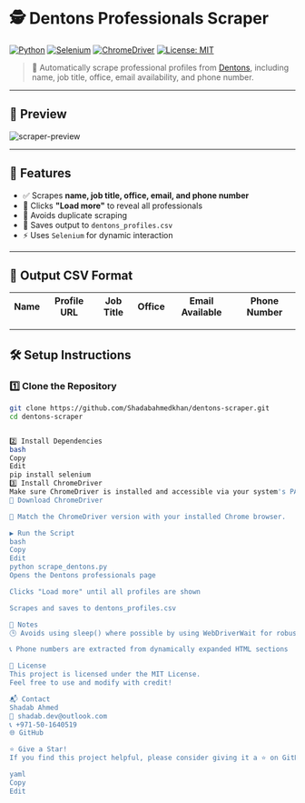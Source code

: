 # 🕵️ Dentons Professionals Scraper

[![Python](https://img.shields.io/badge/python-3.8+-blue.svg)](https://www.python.org/downloads/)
[![Selenium](https://img.shields.io/badge/Selenium-Automation-brightgreen.svg)](https://www.selenium.dev/)
[![ChromeDriver](https://img.shields.io/badge/ChromeDriver-Compatible-yellow.svg)](https://sites.google.com/a/chromium.org/chromedriver/)
[![License: MIT](https://img.shields.io/badge/License-MIT-green.svg)](LICENSE)

> 🔎 Automatically scrape professional profiles from [Dentons](https://www.dentons.com/en/our-professionals), including name, job title, office, email availability, and phone number.

---

## 📸 Preview

![scraper-preview](https://user-images.githubusercontent.com/yourusername/yourrepo/scraper-preview.gif)

---

## 🚀 Features

- ✅ Scrapes **name, job title, office, email, and phone number**
- 🔁 Clicks **"Load more"** to reveal all professionals
- 🔐 Avoids duplicate scraping
- 💾 Saves output to `dentons_profiles.csv`
- ⚡ Uses `Selenium` for dynamic interaction

---

## 📂 Output CSV Format

| Name | Profile URL | Job Title | Office | Email Available | Phone Number |
|------|-------------|-----------|--------|------------------|---------------|

---

## 🛠 Setup Instructions

### 1️⃣ Clone the Repository

```bash
git clone https://github.com/Shadabahmedkhan/dentons-scraper.git
cd dentons-scraper


2️⃣ Install Dependencies
bash
Copy
Edit
pip install selenium
3️⃣ Install ChromeDriver
Make sure ChromeDriver is installed and accessible via your system's PATH.
🔗 Download ChromeDriver

📌 Match the ChromeDriver version with your installed Chrome browser.

▶️ Run the Script
bash
Copy
Edit
python scrape_dentons.py
Opens the Dentons professionals page

Clicks "Load more" until all profiles are shown

Scrapes and saves to dentons_profiles.csv

📎 Notes
🕒 Avoids using sleep() where possible by using WebDriverWait for robustness

📞 Phone numbers are extracted from dynamically expanded HTML sections

📜 License
This project is licensed under the MIT License.
Feel free to use and modify with credit!

📬 Contact
Shadab Ahmed
📧 shadab.dev@outlook.com
📞 +971-50-1640519
🌐 GitHub

⭐️ Give a Star!
If you find this project helpful, please consider giving it a ⭐️ on GitHub!

yaml
Copy
Edit
